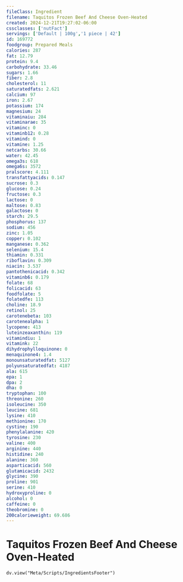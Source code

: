 ```yaml
---
fileClass: Ingredient
filename: Taquitos Frozen Beef And Cheese Oven-Heated
created: 2024-12-21T19:27:02-06:00
cssclasses: ['nutFact']
servings: ['Default | 100g','1 piece | 42']
id: 169772
foodgroup: Prepared Meals
calories: 287
fat: 12.79
protein: 9.4
carbohydrate: 33.46
sugars: 1.66
fiber: 2.8
cholesterol: 11
saturatedfats: 2.621
calcium: 97
iron: 2.67
potassium: 174
magnesium: 24
vitaminaiu: 284
vitaminarae: 35
vitaminc: 0
vitaminb12: 0.28
vitamind: 0
vitamine: 1.25
netcarbs: 30.66
water: 42.45
omega3s: 618
omega6s: 3572
pralscore: 4.111
transfattyacids: 0.147
sucrose: 0.3
glucose: 0.24
fructose: 0.3
lactose: 0
maltose: 0.83
galactose: 0
starch: 29.5
phosphorus: 137
sodium: 456
zinc: 1.05
copper: 0.102
manganese: 0.362
selenium: 15.4
thiamin: 0.331
riboflavin: 0.309
niacin: 3.537
pantothenicacid: 0.342
vitaminb6: 0.179
folate: 68
folicacid: 63
foodfolate: 5
folatedfe: 113
choline: 18.9
retinol: 25
carotenebeta: 103
carotenealpha: 1
lycopene: 413
luteinzeaxanthin: 119
vitamindiu: 1
vitamink: 22
dihydrophylloquinone: 0
menaquinone4: 1.4
monounsaturatedfat: 5127
polyunsaturatedfat: 4187
ala: 615
epa: 1
dpa: 2
dha: 0
tryptophan: 100
threonine: 260
isoleucine: 350
leucine: 681
lysine: 410
methionine: 170
cystine: 190
phenylalanine: 420
tyrosine: 230
valine: 400
arginine: 440
histidine: 240
alanine: 360
asparticacid: 560
glutamicacid: 2432
glycine: 390
proline: 901
serine: 410
hydroxyproline: 0
alcohol: 0
caffeine: 0
theobromine: 0
200calorieweight: 69.686
---
```


# Taquitos Frozen Beef And Cheese Oven-Heated

```dataviewjs
dv.view("Meta/Scripts/IngredientsFooter")
```